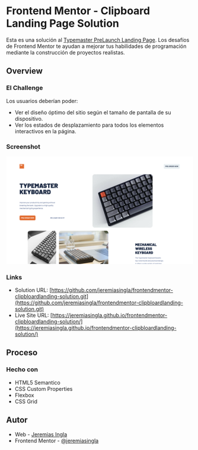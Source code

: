 # Frontend Mentor - Clipboard Landing Page Solution

Esta es una solución al [Typemaster PreLaunch Landing Page](https://www.frontendmentor.io/challenges/typemaster-prelaunch-landing-page-J6-Yj5J-X). Los desafíos de Frontend Mentor te ayudan a mejorar tus habilidades de programación mediante la construcción de proyectos realistas.

## Overview

### El Challenge

Los usuarios deberían poder:

- Ver el diseño óptimo del sitio según el tamaño de pantalla de su dispositivo.
- Ver los estados de desplazamiento para todos los elementos interactivos en la página.

### Screenshot

![./screenshot.png](./screenshot.png)

### Links

- Solution URL: [https://github.com/jeremiasingla/frontendmentor-clipbloardlanding-solution.git](https://github.com/jeremiasingla/frontendmentor-clipbloardlanding-solution.git)
- Live Site URL: [https://jeremiasingla.github.io/frontendmentor-clipbloardlanding-solution/](https://jeremiasingla.github.io/frontendmentor-clipbloardlanding-solution/)

## Proceso

### Hecho con

- HTML5 Semantico
- CSS Custom Properties
- Flexbox
- CSS Grid

## Autor

- Web - [Jeremias Ingla](https://github.com/jeremiasingla/)
- Frontend Mentor - [@jeremiasingla](https://www.frontendmentor.io/profile/jeremiasingla)
